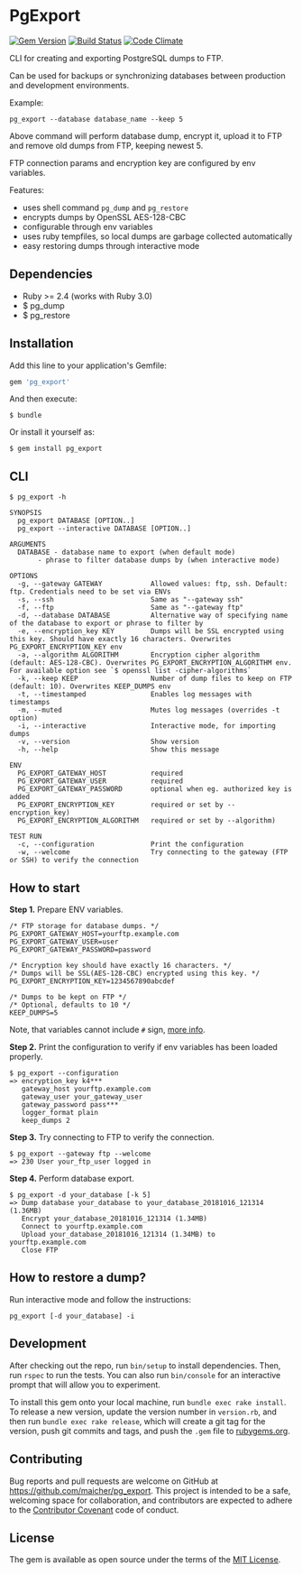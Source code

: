# PgExport

[![Gem Version](https://badge.fury.io/rb/pg_export.svg)](https://badge.fury.io/rb/pg_export)
[![Build Status](https://travis-ci.org/maicher/pg_export.svg?branch=master)](https://travis-ci.org/maicher/pg_export)
[![Code Climate](https://codeclimate.com/github/maicher/pg_export/badges/gpa.svg)](https://codeclimate.com/github/maicher/pg_export)

CLI for creating and exporting PostgreSQL dumps to FTP.

Can be used for backups or synchronizing databases between production and development environments.

Example:

    pg_export --database database_name --keep 5

Above command will perform database dump, encrypt it, upload it to FTP and remove old dumps from FTP, keeping newest 5.

FTP connection params and encryption key are configured by env variables.

Features:

- uses shell command `pg_dump` and `pg_restore`
- encrypts dumps by OpenSSL AES-128-CBC
- configurable through env variables
- uses ruby tempfiles, so local dumps are garbage collected automatically
- easy restoring dumps through interactive mode

## Dependencies

  * Ruby >= 2.4 (works with Ruby 3.0)
  * $ pg_dump
  * $ pg_restore

## Installation

Add this line to your application's Gemfile:

```ruby
gem 'pg_export'
```

And then execute:

    $ bundle

Or install it yourself as:

    $ gem install pg_export

## CLI

    $ pg_export -h

    SYNOPSIS
      pg_export DATABASE [OPTION..]
      pg_export --interactive DATABASE [OPTION..]

    ARGUMENTS
      DATABASE - database name to export (when default mode)
           - phrase to filter database dumps by (when interactive mode)

    OPTIONS
      -g, --gateway GATEWAY            Allowed values: ftp, ssh. Default: ftp. Credentials need to be set via ENVs
      -s, --ssh                        Same as "--gateway ssh"
      -f, --ftp                        Same as "--gateway ftp"
      -d, --database DATABASE          Alternative way of specifying name of the database to export or phrase to filter by
      -e, --encryption_key KEY         Dumps will be SSL encrypted using this key. Should have exactly 16 characters. Overwrites PG_EXPORT_ENCRYPTION_KEY env
      -a, --algorithm ALGORITHM        Encryption cipher algorithm (default: AES-128-CBC). Overwrites PG_EXPORT_ENCRYPTION_ALGORITHM env. For available option see `$ openssl list -cipher-algorithms`
      -k, --keep KEEP                  Number of dump files to keep on FTP (default: 10). Overwrites KEEP_DUMPS env
      -t, --timestamped                Enables log messages with timestamps
      -m, --muted                      Mutes log messages (overrides -t option)
      -i, --interactive                Interactive mode, for importing dumps
      -v, --version                    Show version
      -h, --help                       Show this message

    ENV
      PG_EXPORT_GATEWAY_HOST           required
      PG_EXPORT_GATEWAY_USER           required
      PG_EXPORT_GATEWAY_PASSWORD       optional when eg. authorized key is added
      PG_EXPORT_ENCRYPTION_KEY         required or set by --encryption_key)
      PG_EXPORT_ENCRYPTION_ALGORITHM   required or set by --algorithm)

    TEST RUN
      -c, --configuration              Print the configuration
      -w, --welcome                    Try connecting to the gateway (FTP or SSH) to verify the connection

## How to start

__Step 1.__ Prepare ENV variables.

    /* FTP storage for database dumps. */
    PG_EXPORT_GATEWAY_HOST=yourftp.example.com
    PG_EXPORT_GATEWAY_USER=user
    PG_EXPORT_GATEWAY_PASSWORD=password

    /* Encryption key should have exactly 16 characters. */
    /* Dumps will be SSL(AES-128-CBC) encrypted using this key. */
    PG_EXPORT_ENCRYPTION_KEY=1234567890abcdef

    /* Dumps to be kept on FTP */
    /* Optional, defaults to 10 */
    KEEP_DUMPS=5

Note, that variables cannot include `#` sign, [more info](http://serverfault.com/questions/539730/environment-variable-in-etc-environment-with-pound-hash-sign-in-the-value).

__Step 2.__ Print the configuration to verify if env variables has been loaded properly.

    $ pg_export --configuration
    => encryption_key k4***
       gateway_host yourftp.example.com
       gateway_user your_gateway_user
       gateway_password pass***
       logger_format plain
       keep_dumps 2

__Step 3.__ Try connecting to FTP to verify the connection.

    $ pg_export --gateway ftp --welcome
    => 230 User your_ftp_user logged in

__Step 4.__ Perform database export.

    $ pg_export -d your_database [-k 5]
    => Dump database your_database to your_database_20181016_121314 (1.36MB)
       Encrypt your_database_20181016_121314 (1.34MB)
       Connect to yourftp.example.com
       Upload your_database_20181016_121314 (1.34MB) to yourftp.example.com
       Close FTP

## How to restore a dump?

Run interactive mode and follow the instructions:

    pg_export [-d your_database] -i

## Development

After checking out the repo, run `bin/setup` to install dependencies. Then, run `rspec` to run the tests. You can also run `bin/console` for an interactive prompt that will allow you to experiment.

To install this gem onto your local machine, run `bundle exec rake install`. To release a new version, update the version number in `version.rb`, and then run `bundle exec rake release`, which will create a git tag for the version, push git commits and tags, and push the `.gem` file to [rubygems.org](https://rubygems.org).

## Contributing

Bug reports and pull requests are welcome on GitHub at https://github.com/maicher/pg_export. This project is intended to be a safe, welcoming space for collaboration, and contributors are expected to adhere to the [Contributor Covenant](http://contributor-covenant.org) code of conduct.

## License

The gem is available as open source under the terms of the [MIT License](http://opensource.org/licenses/MIT).
